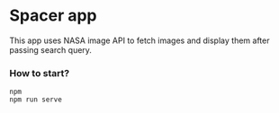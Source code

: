 # Spacer app

This app uses NASA image API to fetch images and display them after passing search query.

### How to start?

```
npm
npm run serve
```